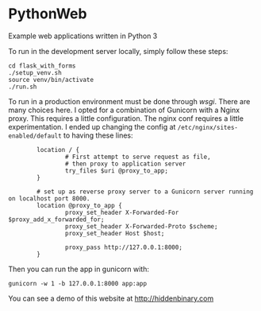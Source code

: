 # PythonWeb
Example web applications written in Python 3

To run in the development server locally, simply follow these steps:

```
cd flask_with_forms
./setup_venv.sh
source venv/bin/activate
./run.sh
```

To run in a production environment must be done through *wsgi*. There are many choices here. I opted for a combination of Gunicorn with a Nginx proxy. This requires a little configuration. The nginx conf requires a little experimentation. I ended up changing the config at ``/etc/nginx/sites-enabled/default`` to having these lines:

```
        location / {
                # First attempt to serve request as file,
                # then proxy to application server
                try_files $uri @proxy_to_app;
        }

        # set up as reverse proxy server to a Gunicorn server running on localhost port 8000.
        location @proxy_to_app {
                proxy_set_header X-Forwarded-For $proxy_add_x_forwarded_for;
                proxy_set_header X-Forwarded-Proto $scheme;
                proxy_set_header Host $host;

                proxy_pass http://127.0.0.1:8000;
        }
```

Then you can run the app in gunicorn with:

```
gunicorn -w 1 -b 127.0.0.1:8000 app:app
```

You can see a demo of this website at http://hiddenbinary.com
